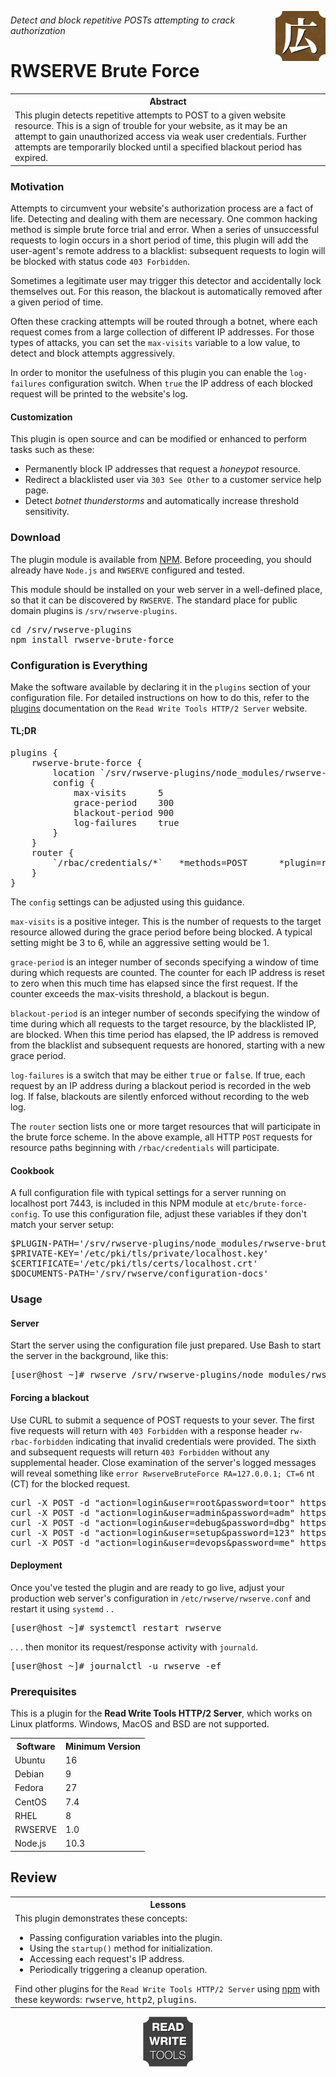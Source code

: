 






<a href='https://rwserve.readwritetools.com'><img src='./img/rwserve.png' width=80 align=right /></a>

###### Detect and block repetitive POSTs attempting to crack authorization

# RWSERVE Brute Force


<table>
	<tr><th>Abstract</th></tr>
	<tr><td>This plugin detects repetitive attempts to POST to a given website resource. This is a sign of trouble for your website, as it may be an attempt to gain unauthorized access via weak user credentials. Further attempts are temporarily blocked until a specified blackout period has expired.</td></tr>
</table>

### Motivation

Attempts to circumvent your website's authorization process are a fact of life.
Detecting and dealing with them are necessary. One common hacking method is
simple brute force trial and error. When a series of unsuccessful requests to
login occurs in a short period of time, this plugin will add the user-agent's
remote address to a blacklist: subsequent requests to login will be blocked with
status code `403 Forbidden`.

Sometimes a legitimate user may trigger this detector and accidentally lock
themselves out. For this reason, the blackout is automatically removed after a
given period of time.

Often these cracking attempts will be routed through a botnet, where each
request comes from a large collection of different IP addresses.  For those
types of attacks, you can set the `max-visits` variable to a low value, to detect
and block attempts aggressively.

In order to monitor the usefulness of this plugin you can enable the `log-failures`
 configuration switch. When `true` the IP address of each blocked request will be
printed to the website's log.

#### Customization

This plugin is open source and can be modified or enhanced to perform tasks such
as these:

   * Permanently block IP addresses that request a *honeypot* resource.
   * Redirect a blacklisted user via `303 See Other` to a customer service help page.
   * Detect *botnet thunderstorms* and automatically increase threshold sensitivity.

### Download

The plugin module is available from <a href='https://www.npmjs.com/package/rwserve-brute-force'>NPM</a>. Before proceeding, you should already have
`Node.js` and `RWSERVE` configured and tested.

This module should be installed on your web server in a well-defined place, so
that it can be discovered by `RWSERVE`. The standard place for public domain
plugins is `/srv/rwserve-plugins`.

<pre>
cd /srv/rwserve-plugins
npm install rwserve-brute-force
</pre>

### Configuration is Everything

Make the software available by declaring it in the `plugins` section of your
configuration file. For detailed instructions on how to do this, refer to the <a href='https://rwserve.readwritetools.com/plugins.blue'>plugins</a> documentation
on the `Read Write Tools HTTP/2 Server` website.

#### TL;DR

<pre>
plugins {
    rwserve-brute-force {
        location `/srv/rwserve-plugins/node_modules/rwserve-brute-force/dist/index.js`
        config {
            max-visits      5
            grace-period    300
            blackout-period 900
            log-failures    true
        }
    }
    router {
        `/rbac/credentials/*`   *methods=POST      *plugin=rwserve-brute-force
    }    
}
</pre>

The `config` settings can be adjusted using this guidance.

`max-visits` is a positive integer. This is the number of requests to the target
resource allowed during the grace period before being blocked. A typical setting
might be 3 to 6, while an aggressive setting would be 1.

`grace-period` is an integer number of seconds specifying a window of time during
which requests are counted. The counter for each IP address is reset to zero
when this much time has elapsed since the first request. If the counter exceeds
the max-visits threshold, a blackout is begun.

`blackout-period` is an integer number of seconds specifying the window of time
during which all requests to the target resource, by the blacklisted IP, are
blocked. When this time period has elapsed, the IP address is removed from the
blacklist and subsequent requests are honored, starting with a new grace period.

`log-failures` is a switch that may be either <kbd>true</kbd> or <kbd>false</kbd>. If true, each request
by an IP address during a blackout period is recorded in the web log. If false,
blackouts are silently enforced without recording to the web log.

The `router` section lists one or more target resources that will participate in
the brute force scheme. In the above example, all HTTP `POST` requests for
resource paths beginning with `/rbac/credentials` will participate.

#### Cookbook

A full configuration file with typical settings for a server running on
localhost port 7443, is included in this NPM module at `etc/brute-force-config`.
To use this configuration file, adjust these variables if they don't match your
server setup:

<pre>
$PLUGIN-PATH='/srv/rwserve-plugins/node_modules/rwserve-brute-force/dist/index.js'
$PRIVATE-KEY='/etc/pki/tls/private/localhost.key'
$CERTIFICATE='/etc/pki/tls/certs/localhost.crt'
$DOCUMENTS-PATH='/srv/rwserve/configuration-docs'
</pre>

### Usage

#### Server

Start the server using the configuration file just prepared. Use Bash to start
the server in the background, like this:

<pre>
[user@host ~]# rwserve /srv/rwserve-plugins/node_modules/rwserve-brute-force/etc/brute-force-config &
</pre>

#### Forcing a blackout

Use CURL to submit a sequence of POST requests to your sever. The first five
requests will return with `403 Forbidden` with a response header `rw-rbac-forbidden`
indicating that invalid credentials were provided. The sixth and subsequent
requests will return `403 Forbidden` without any supplemental header. Close
examination of the server's logged messages will reveal something like `error RwserveBruteForce RA=127.0.0.1; CT=6`
nt (CT) for the blocked request.

<pre>
curl -X POST -d "action=login&user=root&password=toor" https://localhost:7443/rbac/credentials/login -H content-type:application/x-www-form-urlencoded -H content-length:36 -v
curl -X POST -d "action=login&user=admin&password=adm" https://localhost:7443/rbac/credentials/login -H content-type:application/x-www-form-urlencoded -H content-length:36 -v
curl -X POST -d "action=login&user=debug&password=dbg" https://localhost:7443/rbac/credentials/login -H content-type:application/x-www-form-urlencoded -H content-length:36 -v
curl -X POST -d "action=login&user=setup&password=123" https://localhost:7443/rbac/credentials/login -H content-type:application/x-www-form-urlencoded -H content-length:36 -v
curl -X POST -d "action=login&user=devops&password=me" https://localhost:7443/rbac/credentials/login -H content-type:application/x-www-form-urlencoded -H content-length:36 -v
</pre>

#### Deployment

Once you've tested the plugin and are ready to go live, adjust your production
web server's configuration in `/etc/rwserve/rwserve.conf` and restart it using `systemd`
. .

<pre>
[user@host ~]# systemctl restart rwserve
</pre>

. . . then monitor its request/response activity with `journald`.

<pre>
[user@host ~]# journalctl -u rwserve -ef
</pre>

### Prerequisites

This is a plugin for the **Read Write Tools HTTP/2 Server**, which works on Linux
platforms. Windows, MacOS and BSD are not supported.


<table>
	<tr><th>Software</th> <th>Minimum Version</th></tr>
	<tr><td>Ubuntu</td> <td>16</td></tr>
	<tr><td>Debian</td> <td>9</td></tr>
	<tr><td>Fedora</td> <td>27</td></tr>
	<tr><td>CentOS</td> <td>7.4</td></tr>
	<tr><td>RHEL</td> <td>8</td></tr>
	<tr><td>RWSERVE</td> <td>1.0</td></tr>
	<tr><td>Node.js</td> <td>10.3</td></tr>
</table>

## Review


<table>
	<tr><th>Lessons</th></tr>
	<tr><td>This plugin demonstrates these concepts: <ul><li>Passing configuration variables into the plugin.</li> <li>Using the <code>startup()</code> method for initialization. </li> <li>Accessing each request's IP address.</li> <li>Periodically triggering a cleanup operation.</li> </ul> Find other plugins for the <code>Read Write Tools HTTP/2 Server</code> using <a href='https://www.npmjs.com/search?q=keywords:rwserve'>npm</a> with these keywords: <kbd>rwserve</kbd>, <kbd>http2</kbd>, <kbd>plugins</kbd>. </td></tr>
</table>

<p align=center><a href='https://readwritetools.com'><img src='./img/rwtools.png' width=80 /></a></p>
